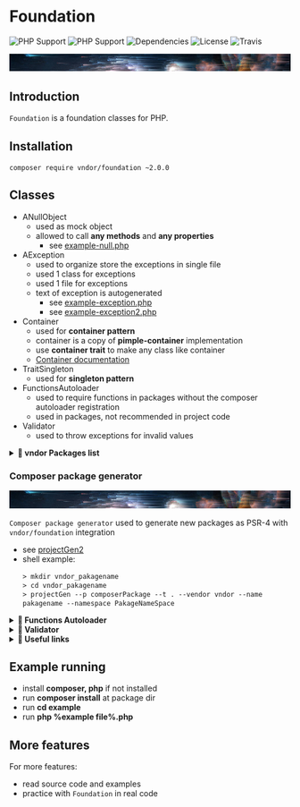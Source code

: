 # Foundation

![PHP Support](https://img.shields.io/badge/php-5.6-brightgreen.svg)
![PHP Support](https://img.shields.io/badge/php-7-brightgreen.svg)
![Dependencies](https://img.shields.io/badge/dependencies-none-brightgreen.svg)
![License](https://img.shields.io/badge/license-MIT-green.svg)
![Travis](https://travis-ci.org/GonistLelatel/vndor_foundation.svg?branch=master)

![PackageGenerator](images/package-gen.jpg)

## Introduction

`Foundation` is a foundation classes for PHP.

## Installation

```
composer require vndor/foundation ~2.0.0
```
## Classes

* ANullObject
	* used as mock object
	* allowed to call __any methods__ and __any properties__
		* see [example-null.php](example/example-null.php)
* AException
	* used to organize store the exceptions in single file
	* used 1 class for exceptions
	* used 1 file for exceptions
	* text of exception is autogenerated
		* see [example-exception.php](example/example-exception.php)
		* see [example-exception2.php](example/example-exception2.php)
* Container
	* used for __container pattern__
	* container is a copy of __pimple-container__ implementation
	* use __container trait__ to make any class like container
	* [Container documentation](DOC-CONTAINER.md)
* TraitSingleton
	* used for __singleton pattern__
* FunctionsAutoloader
	* used to require functions in packages without the composer autoloader registration
	* used in packages, not recommended in project code
* Validator
	* used to throw exceptions for invalid values

<details><summary><b>&#x1F535; vndor Packages list</b></summary>
<p>

![Class map](https://gonistlelatel.github.io/resources/foundation/map.jpg)

</p></details>

### Composer package generator

![PackageGenerator](images/package-gen.jpg)

`Composer package generator` used to generate new packages as PSR-4 with `vndor/foundation` integration

* see [projectGen2](https://github.com/GonistLelatel/projectGen2)
* shell example:
	```
	> mkdir vndor_pakagename
	> cd vndor_pakagename
	> projectGen --p composerPackage --t . --vendor vndor --name pakagename --namespace PakageNameSpace
	```

<details><summary><b>&#x1F535; Functions Autoloader</b></summary>
<p>

### Functions Autoloader

```php
<?php
namespace vndor\Foundation;

class FunctionsAutoloader {
	static function autoload() { }
}
```

Problem: PSR-4 cant load functions

https://stackoverflow.com/questions/24171078/composer-psr-how-to-autoload-functions

Solution:
```php
// Functions.php
<?php
namespace vendor/package;

class Functions extends \vndor\Foundation\FunctionsAutoloader { }

function foo() {

}

function bar() {

}
```
Call `Functions::autoload()` after `use`
```php
// SomeClass.php
<?php
namespace vendor/package;
Functions::autoload();

class SomeClass {
	function f1() {
		$a = foo(); // functions is visible
		$b = bar();
	}
}
```
</p></details>

<details><summary><b>&#x1F535; Validator</b></summary>
<p>

### Validator

Class
```php
define('INVALID', '__invalid___');

class Validator
{
	use TraitSingleton;

	public function validate(
		$validation,
		$value = null,
		$exceptionText = null
	);
}
```
`$validation`
* string
* Closure
* [ string ]
* [ Closure ]

`$value` - value for \Closure OR for function

`$exceptionText` - custom exception text

`validate()` return the result of __function__ OR __Closure__ execution, if it is VALID

Example usage with global function "validate":

```php
use function vndor\Foundation\validate;

$file = validate('is_file', 'invalid/path'); // throws
$file = validate('is_file', __FILE__); // ok

$file = validate(function(){ return false; }); // throws
$file = validate(function(){ return ''; }); // throws
$file = validate(function(){ return null; }); // throws
$file = validate(function(){ return INVALID; }); // throws
$file = validate(function(){ return true; }); // ok
$file = validate(function(){ return 0; }); // ok

// ! operator support
$text = validate(['!is_bool','!is_int'], 'text'); // ok
$text = validate(['!is_bool','is_int'], 'text'); // throws
$text = validate(['!is_string'], 'text'); // throws

$file = validate(
	function($value){ return is_string($value); },
	'hello world'
); // ok
```
Multiple rules
```php
$file = validate(['file_exists'], new StdClass); // error
$file = validate(['is_string','file_exists'], new StdClass); // no error, throws
```
Inheritance
```php
use function vndor\Foundation\validate;

class MyValidator extends Validator {
	protected function isValid($value) {
		return $value == 'hello world';
	}
}
Validator::$instance = new MyValidator;
$myvalidator = new MyValidator;

$file = validate(function(){ return 'hello world'; }); // ok
$file = validate(function(){ return 'bye world'; }); // throws
$file = $myvalidator->validate(function(){ return 'hello world'; }); // ok
$file = $myvalidator->validate(function(){ return 'bye world'; }); // throws
```

</p></details>

<details><summary><b>&#x1F535; Useful links</b></summary>
<p>

* Composer package generator
	* [projectGen2](https://github.com/GonistLelatel/projectGen2)
* Cmd windows
	* [WindowsPathEditor](https://rix0rrr.github.io/WindowsPathEditor/)
	* [conemu](https://conemu.github.io/)
* PHP downloads
	* [windows.php.net](https://windows.php.net/)
	* [xampp](https://www.apachefriends.org/ru/index.html)
	* [openserver](https://open-server.soft112.com/)
* PHP installations
	* [install-php-on-windows](https://www.utilizewindows.com/install-php-on-windows/)
	* [phpunit 5](https://phpunit.de/getting-started/phpunit-5.html)
	* [phpunit in bat](https://stackoverflow.com/questions/24861233/phpunit-setup-in-batch-file)
	* [composer in bat](http://leedavis81.github.io/global-installation-of-composer-on-windows/)
* Git client
	* [git](https://gitforwindows.org/)
	* [smartgit](https://www.syntevo.com/smartgit/)

</p>
</details>

## Example running
* install __composer, php__ if not installed
* run __composer install__ at package dir
* run __cd example__
* run __php %example file%.php__

## More features
For more features:
* read source code and examples
* practice with `Foundation` in real code
